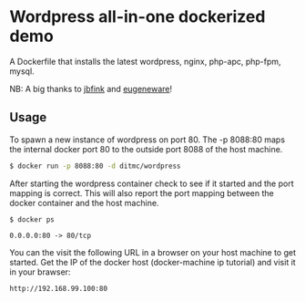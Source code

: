 # Wordpress all-in-one dockerized demo

A Dockerfile that installs the latest wordpress, nginx, php-apc, php-fpm, mysql.

NB: A big thanks to [jbfink](https://github.com/jbfink/docker-wordpress) and [eugeneware](https://github.com/eugeneware/docker-wordpress-nginx)!

## Usage

To spawn a new instance of wordpress on port 80. The -p 8088:80 maps the internal docker port 80 to the outside port 8088 of the host machine.

```bash
$ docker run -p 8088:80 -d ditmc/wordpress
```

After starting the wordpress container check to see if it started and the port mapping is correct.  This will also report the port mapping between the docker container and the host machine.

```
$ docker ps

0.0.0.0:80 -> 80/tcp
```

You can the visit the following URL in a browser on your host machine to get started. Get the IP of the docker host (docker-machine ip tutorial) and visit it in your brawser:

```
http://192.168.99.100:80
```
